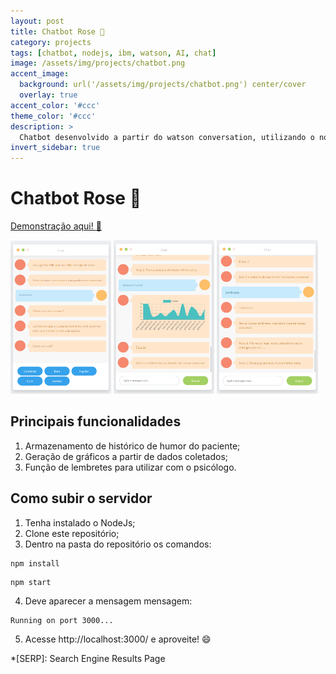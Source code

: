```yaml
---
layout: post
title: Chatbot Rose 🤖
category: projects
tags: [chatbot, nodejs, ibm, watson, AI, chat]
image: /assets/img/projects/chatbot.png
accent_image: 
  background: url('/assets/img/projects/chatbot.png') center/cover
  overlay: true
accent_color: '#ccc'
theme_color: '#ccc'
description: >
  Chatbot desenvolvido a partir do watson conversation, utilizando o node para comunicação com o serviço e interface com o usuário.
invert_sidebar: true
---
```


# Chatbot Rose 🤖

[Demonstração aqui! :speech_balloon:](https://chatbot-rose.herokuapp.com/)

<p>
<img src="https://raw.githubusercontent.com/luigihenrick/chatbot-rose/master/public/images/login.png" width="32%">
<img src="https://raw.githubusercontent.com/luigihenrick/chatbot-rose/master/public/images/relatorio.png" width="32%">
<img src="https://raw.githubusercontent.com/luigihenrick/chatbot-rose/master/public/images/lembretes.png" width="32%">
</p>

## Principais funcionalidades

1. Armazenamento de histórico de humor do paciente;
2. Geração de gráficos a partir de dados coletados;
3. Função de lembretes para utilizar com o psicólogo. 

## Como subir o servidor

1. Tenha instalado o NodeJs;
2. Clone este repositório;
3. Dentro na pasta do repositório os comandos: 

```
npm install
```
```
npm start
```


4. Deve aparecer a mensagem mensagem:

```
Running on port 3000...
```

5. Acesse http://localhost:3000/ e aproveite! :smile:


*[SERP]: Search Engine Results Page
